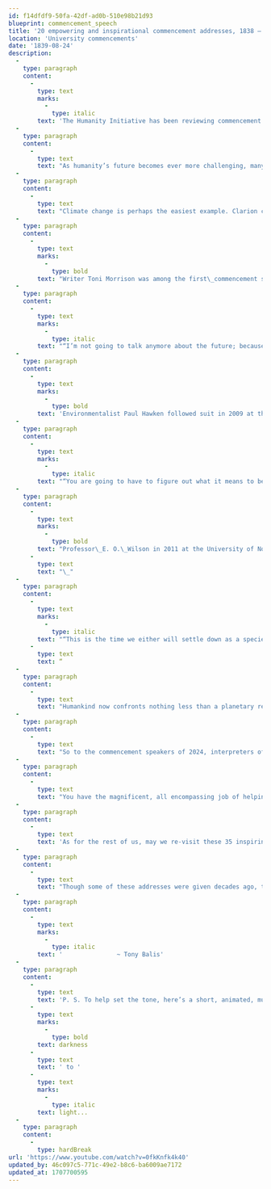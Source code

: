 ```yaml
---
id: f14dfdf9-50fa-42df-ad0b-510e98b21d93
blueprint: commencement_speech
title: '20 empowering and inspirational commencement addresses, 1838 – 2024'
location: 'University commencements'
date: '1839-08-24'
description:
  -
    type: paragraph
    content:
      -
        type: text
        marks:
          -
            type: italic
        text: 'The Humanity Initiative has been reviewing commencement speeches since 1989. Here are some introductory thoughts on the planetary reckoning of the last few years:'
  -
    type: paragraph
    content:
      -
        type: text
        text: "As humanity’s future becomes ever more challenging, many students feel that their parents’ generation has fostered almost irredeemable catastrophes, that we have failed environmentally, politically, morally, and spiritually. Even our air and water are threatened. Not to mention we continue to stockpile weapons that could radically alter life on Earth in\_minutes."
  -
    type: paragraph
    content:
      -
        type: text
        text: "Climate change is perhaps the easiest example. Clarion calls for environmental sanity from as far back as Rachel Carson and Aldo Leopold in the 1960’s have proven real and prescient. As we lose bees, we destroy the cycle of life. As we heat glaciers, we flood our cities. As we burn coal, we breathe toxins.\_\_"
  -
    type: paragraph
    content:
      -
        type: text
        marks:
          -
            type: bold
        text: "Writer Toni Morrison was among the first\_commencement speakers to directly address the possibility of a diminishing rather than expanding future. At Wellesley College in 2004, she stated:\_"
  -
    type: paragraph
    content:
      -
        type: text
        marks:
          -
            type: italic
        text: "“I’m not going to talk anymore about the future; because I’m hesitant to describe or predict; because I’m not even certain that it exists. That is to say, I’m not certain that somehow, perhaps, a burgeoning ménage a trois of political interests, corporate interests, and military interests will not prevail and literally annihilate an inhabitable, humane\_future.”"
  -
    type: paragraph
    content:
      -
        type: text
        marks:
          -
            type: bold
        text: 'Environmentalist Paul Hawken followed suit in 2009 at the University of Portland:'
  -
    type: paragraph
    content:
      -
        type: text
        marks:
          -
            type: italic
        text: "“You are going to have to figure out what it means to be a human being on Earth at a time when every living system is declining, and the rate of decline is accelerating. Kind of a mind-boggling situation…\_This planet came with a set of instructions, but we seem to have misplaced them. Important rules like don’t poison the water, soil, or air, don’t let the earth get overcrowded, and don’t touch the thermostat have been\_broken.”"
  -
    type: paragraph
    content:
      -
        type: text
        marks:
          -
            type: bold
        text: "Professor\_E. O.\_Wilson in 2011 at the University of North Carolina added:"
      -
        type: text
        text: "\_"
  -
    type: paragraph
    content:
      -
        type: text
        marks:
          -
            type: italic
        text: "“This is the time we either will settle down as a species or completely wreck the\_planet. In one area in particular, the environment, humanity urgently has to decide what we are, what we wish to become, and where we are going. And that is especially true for the way we relate ourselves to the rest of life. And we better do it soon."
      -
        type: text
        text: “
  -
    type: paragraph
    content:
      -
        type: text
        text: "Humankind now confronts nothing less than a planetary reckoning, a sixth extinction. Many forefront nonprofits, such as the International Rescue Committee(aiding refugees in crisis) and Ashoka (supporting systemic social change), essentially work at sustaining humanity’s viable existence on\_Earth."
  -
    type: paragraph
    content:
      -
        type: text
        text: "So to the commencement speakers of 2024, interpreters of the era, your voice, your unique message, must find traction, resonance and relevance well beyond the diminishing simplicity of bromides and platitudes. In these crucial years of human\_evolution, graduating students worldwide must be tuned to transformative change."
  -
    type: paragraph
    content:
      -
        type: text
        text: "You have the magnificent, all encompassing job of helping analyze and clarify the challenges\_ahead, of measuring the future."
  -
    type: paragraph
    content:
      -
        type: text
        text: 'As for the rest of us, may we re-visit these 35 inspiring speeches with open hearts and minds, celebrating our constant commencements into tomorrow, finding new ways to participate in and encourage positive change, in all its many guises and incarnations.'
  -
    type: paragraph
    content:
      -
        type: text
        text: "Though some of these addresses were given decades ago, they are as relevant as current ones, perhaps increasingly so — such as President John F. Kennedy in 1963eloquently and passionately urging the world to embrace the very real possibility of creating worldwide peace.\_"
  -
    type: paragraph
    content:
      -
        type: text
        marks:
          -
            type: italic
        text: '               ~ Tony Balis'
  -
    type: paragraph
    content:
      -
        type: text
        text: 'P. S. To help set the tone, here’s a short, animated, music video by be-the-change rapper Nimo Patel (2017). It highlights the joys of moving from '
      -
        type: text
        marks:
          -
            type: bold
        text: darkness
      -
        type: text
        text: ' to '
      -
        type: text
        marks:
          -
            type: italic
        text: light...
  -
    type: paragraph
    content:
      -
        type: hardBreak
url: 'https://www.youtube.com/watch?v=0fkKnfk4k40'
updated_by: 46c097c5-771c-49e2-b8c6-ba6009ae7172
updated_at: 1707700595
---
```

